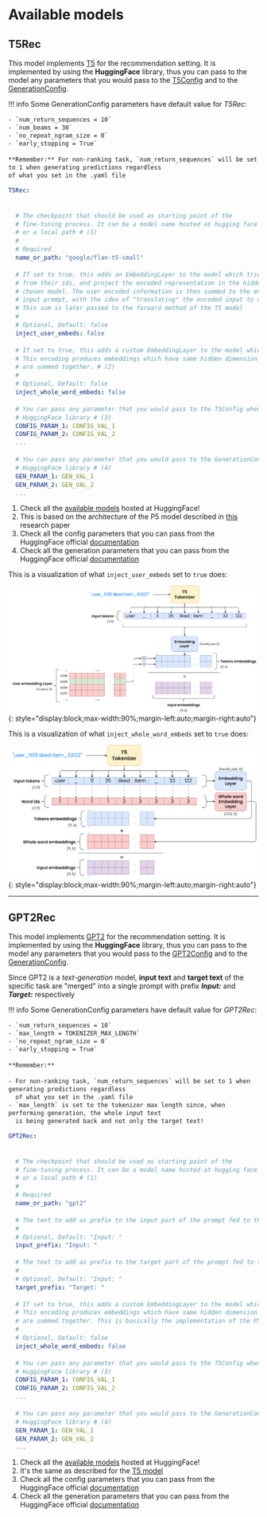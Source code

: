 # Available models

## T5Rec

This model implements [T5](https://huggingface.co/docs/transformers/model_doc/t5) for the recommendation setting.
It is implemented by using the **HuggingFace** library, thus you can pass to the model any parameters that you would 
pass to the [T5Config](https://huggingface.co/docs/transformers/model_doc/t5#transformers.T5Config) and to the
[GenerationConfig](https://huggingface.co/docs/transformers/main_classes/text_generation#transformers.GenerationConfig).

!!! info
    Some GenerationConfig parameters have default value for *T5Rec*:
    
    - `num_return_sequences = 10`
    - `num_beams = 30`
    - `no_repeat_ngram_size = 0`
    - `early_stopping = True`
    
    **Remember:** For non-ranking task, `num_return_sequences` will be set to 1 when generating predictions regardless
    of what you set in the .yaml file


```yaml title="T5Rec"
T5Rec:
    
    
  # The checkpoint that should be used as starting point of the
  # fine-tuning process. It can be a model name hosted at hugging face
  # or a local path # (1)
  # 
  # Required
  name_or_path: "google/flan-t5-small"
  
  # If set to true, this adds an EmbeddingLayer to the model which tries to encode user information
  # from their ids, and project the encoded representation in the hidden dimension space of the
  # chosen model. The user encoded information is then summed to the encoded information of each token in the
  # input prompt, with the idea of "translating" the encoded input to a specific region in the latent space.
  # This sum is later passed to the forward method of the T5 model
  #
  # Optional, Default: false
  inject_user_embeds: false
  
  # If set to true, this adds a custom EmbeddingLayer to the model which encodes whole word information.
  # This encoding produces embeddings which have same hidden dimension of the input embeddings, and the two
  # are summed together. # (2)
  #
  # Optional, Default: false
  inject_whole_word_embeds: false
  
  # You can pass any parameter that you would pass to the T5Config when instantiating the model with the
  # HuggingFace library # (3)
  CONFIG_PARAM_1: CONFIG_VAL_1
  CONFIG_PARAM_2: CONFIG_VAL_2
  ... 
  
  # You can pass any parameter that you would pass to the GenerationConfig when instantiating it with the
  # HuggingFace library # (4)
  GEN_PARAM_1: GEN_VAL_1
  GEN_PARAM_2: GEN_VAL_2
  ...
```

1. Check all the [available models](https://huggingface.co/models?sort=trending&search=t5) hosted at HuggingFace!
2. This is based on the architecture of the P5 model described in [this](https://arxiv.org/pdf/2203.13366.pdf) research paper
3. Check all the config parameters that you can pass from the HuggingFace
   official [documentation](https://huggingface.co/docs/transformers/model_doc/t5#transformers.T5Config)
4. Check all the generation parameters that you can pass from the HuggingFace
   official [documentation](https://huggingface.co/docs/transformers/main_classes/text_generation#transformers.GenerationConfig)


This is a visualization of what `inject_user_embeds` set to `true` does:

![inject_user_embeds](../../imgs/models/inject_user_embeds.png){: style="display:block;max-width:90%;margin-left:auto;margin-right:auto"}

This is a visualization of what `inject_whole_word_embeds` set to `true` does:

![inject_user_embeds](../../imgs/models/inject_whole_word_embeds.png){: style="display:block;max-width:90%;margin-left:auto;margin-right:auto"}

---

## GPT2Rec

This model implements [GPT2](https://huggingface.co/docs/transformers/model_doc/gpt2) for the recommendation setting.
It is implemented by using the **HuggingFace** library, thus you can pass to the model any parameters that you would 
pass to the [GPT2Config](https://huggingface.co/docs/transformers/model_doc/gpt2#transformers.GPT2Config) and to the
[GenerationConfig](https://huggingface.co/docs/transformers/main_classes/text_generation#transformers.GenerationConfig).

Since GPT2 is a *text-generation* model, **input text** and **target text** of the specific task are "merged" into a 
single prompt with prefix ***Input:*** and ***Target:*** respectively

!!! info
    Some GenerationConfig parameters have default value for *GPT2Rec*:
    
    - `num_return_sequences = 10`
    - `max_length = TOKENIZER_MAX_LENGTH`
    - `no_repeat_ngram_size = 0`
    - `early_stopping = True`
    
    **Remember:**

    - For non-ranking task, `num_return_sequences` will be set to 1 when generating predictions regardless
      of what you set in the .yaml file
    - `max_length` is set to the tokenizer max length since, when performing generation, the whole input text
      is being generated back and not only the target text!


```yaml title="GPT2Rec"
GPT2Rec:
    
    
  # The checkpoint that should be used as starting point of the
  # fine-tuning process. It can be a model name hosted at hugging face
  # or a local path # (1)
  # 
  # Required
  name_or_path: "gpt2"
  
  # The text to add as prefix to the input part of the prompt fed to the model
  #
  # Optional, Default: "Input: "
  input_prefix: "Input: "
  
  # The text to add as prefix to the target part of the prompt fed to the model
  #
  # Optional, Default: "Input: "
  target_prefix: "Target: "
  
  # If set to true, this adds a custom EmbeddingLayer to the model which encodes whole word information.
  # This encoding produces embeddings which have same hidden dimension of the input embeddings, and the two
  # are summed together. This is basically the implementation of the P5 architecture # (2)
  #
  # Optional, Default: false
  inject_whole_word_embeds: false
  
  # You can pass any parameter that you would pass to the T5Config when instantiating the model with the
  # HuggingFace library # (3)
  CONFIG_PARAM_1: CONFIG_VAL_1
  CONFIG_PARAM_2: CONFIG_VAL_2
  ... 
  
  # You can pass any parameter that you would pass to the GenerationConfig when instantiating it with the
  # HuggingFace library # (4)
  GEN_PARAM_1: GEN_VAL_1
  GEN_PARAM_2: GEN_VAL_2
  ...
```

1. Check all the [available models](https://huggingface.co/models?sort=trending&search=gpt2) hosted at HuggingFace!
2. It's the same as described for the [T5 model](#t5rec)
3. Check all the config parameters that you can pass from the HuggingFace
   official [documentation](https://huggingface.co/docs/transformers/model_doc/gpt2#transformers.GPT2Config)
4. Check all the generation parameters that you can pass from the HuggingFace
   official [documentation](https://huggingface.co/docs/transformers/main_classes/text_generation#transformers.GenerationConfig)